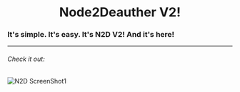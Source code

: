<h1 align="center">Node2Deauther V2!</h1>
<h3> It's simple. It's easy. It's N2D V2! And it's here! </h3>

---

<h6> Check it out: </h6>

![N2D ScreenShot1](https://raw.githubusercontent.com/mrvodka007/n2d/master/Preview-IMG/ScreenShot1.PNG "Screenshot")
